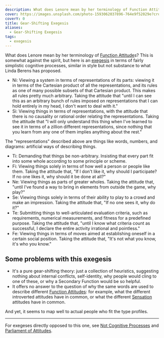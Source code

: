 ```yaml
---
description: What does Lenore mean by her terminology of Function Attitudes?
cover: https://images.unsplash.com/photo-1593062037896-764e9f52029e?crop=entropy&cs=srgb&fm=jpg&ixid=M3wxOTcwMjR8MHwxfHNlYXJjaHwyfHxnZWFyc3xlbnwwfHx8fDE3MzgwMzc5MDF8MA&ixlib=rb-4.0.3&q=85
coverY: 0
title: Gear-Shifting Exegesis
aliases:
  - Gear-Shifting Exegesis
tags:
  - exegesis
---
```


What does Lenore mean by her terminology of [Function Attitude](/wiki/fundamentals/function-attitude)s? This is somewhat against the spirit, but here is an [exegesis](/wiki/fundamentals/exegesis) in terms of fairly simplistic cognitive processes, similar in style but not substance to what Linda Berens has proposed.

- Ni: Viewing a system in terms of representations of its parts: viewing it in terms of the Cartesian product of all the representations, and its rules as one of many possible subsets of that Cartesian product. This makes all rules pretty much arbitrary. Taking the attitude that "until I can see this as an arbitrary bunch of rules imposed on representations that I can hold entirely in my head, I don't want to deal with it."
- Si: Viewing things in terms of representations, with the attitude that there is no causality or rational order relating the representations. Taking the attitude that "I will only understand this thing when I've learned to see it in terms of a zillion different representations, since nothing that you learn from any one of them implies anything about the rest."

The "representations" described above are things like words, numbers, and diagrams: artificial ways of describing things.

- Ti: Demanding that things be non-arbitrary. Insisting that every part fit into some whole according to some principle or scheme.
- Fi: Viewing things solely in terms of how well a person or people like them. Taking the attitude that, "If I don't like it, why should I participate? If no one likes it, why should it be done at all?"
- Ne: Viewing things as parts of greater wholes. Taking the attitude that, "until I've found a way to bring in elements from outside the game, why play?"
- Se: Viewing things solely in terms of their ability to play to a crowd and make an impression. Taking the attitude that, "If no one sees it, why do it?"
- Te: Submitting things to well-articulated evaluation criteria, such as requirements, numerical measurements, and fitness for a predefined purpose. Taking the attitude that, "until I know what criteria count as successful, I declare the entire activity irrational and pointless."
- Fe: Viewing things in terms of moves aimed at establishing oneself in a certain social position. Taking the attitude that, "It's not what you know, it's who you know."

## Some problems with this exegesis

- It's a pure gear-shifting theory: just a collection of heuristics, suggesting nothing about internal conflicts, self-identity, why people would cling to one of these, or why a Secondary Function would be so helpful.
- It offers no answer to the question of why the same words are used to describe different [Function Attitudes](/wiki/fundamentals/function-attitude): for example, what the different introverted attitudes have in common, or what the different [Sensation](/wiki/function-attitude/functions/sensation) attitudes have in common.

And yet, it seems to map well to actual people who fit the type profiles.

---

For exegeses directly opposed to this one, see [Not Cognitive Processes](/wiki/exegeses/not-personality/not-cognitive-processes) and [Parliament of Attitudes](/wiki/exegeses/parliament-of-attitudes).
